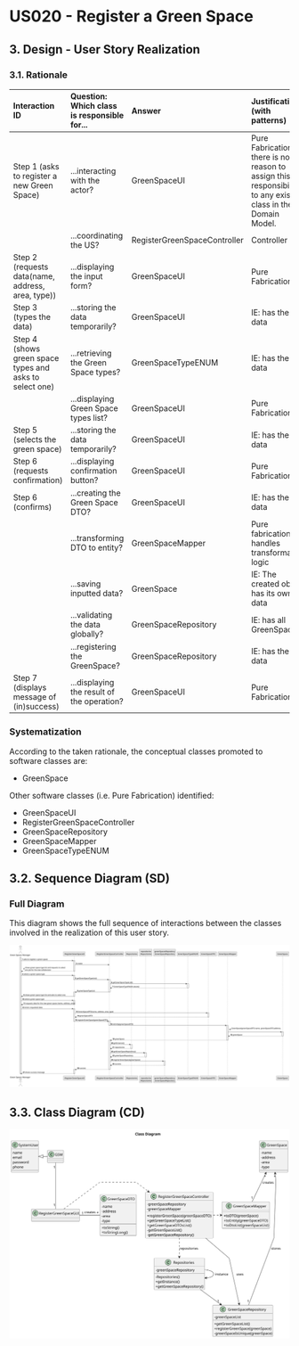 # US020 - Register a Green Space

## 3. Design - User Story Realization

### 3.1. Rationale

| Interaction ID                                          | Question: Which class is responsible for... | Answer                       | Justification (with patterns)                                                                                 |
|:--------------------------------------------------------|:--------------------------------------------|:-----------------------------|:--------------------------------------------------------------------------------------------------------------|
| Step 1 (asks to register a new Green Space)             | ...interacting with the actor?              | GreenSpaceUI                 | Pure Fabrication: there is no reason to assign this responsibility to any existing class in the Domain Model. |
|                                                         | ...coordinating the US?                     | RegisterGreenSpaceController | Controller                                                                                                    |
| Step 2 (requests data(name, address, area, type))       | ...displaying the input form?               | GreenSpaceUI                 | Pure Fabrication                                                                                              |
| Step 3 (types the data)                                 | ...storing the data temporarily?            | GreenSpaceUI                 | IE: has the data                                                                                              |
| Step 4 (shows green space types and asks to select one) | ...retrieving the Green Space types?        | GreenSpaceTypeENUM           | IE: has the data                                                                                              |
|                                                         | ...displaying Green Space types list?       | GreenSpaceUI                 | Pure Fabrication                                                                                              |
| Step 5 (selects the green space)                        | ...storing the data temporarily?            | GreenSpaceUI                 | IE: has the data                                                                                              |
| Step 6 (requests confirmation)                          | ...displaying confirmation button?          | GreenSpaceUI                 | Pure Fabrication                                                                                              |
| Step 6 (confirms)                                                        | ...creating the Green Space DTO?            | GreenSpaceUI                 | IE: has the data                                                                                              |
|                                                         | ...transforming DTO to entity?              | GreenSpaceMapper             | Pure fabrication: handles transformation logic                                                                |
|                                                         | ...saving inputted data?                    | GreenSpace                   | IE: The created object has its own data                                                                       |
|                                                         | ...validating the data globally?            | GreenSpaceRepository         | IE: has all GreenSpaces                                                                                       |
|                                                         | ...registering the GreenSpace?              | GreenSpaceRepository         | IE: has the data                                                                                              |
| Step 7 (displays message of (in)success)                | ...displaying the result of the operation?  | GreenSpaceUI                 | Pure Fabrication                                                                                              |

### Systematization ##

According to the taken rationale, the conceptual classes promoted to software classes are:

* GreenSpace

Other software classes (i.e. Pure Fabrication) identified:

* GreenSpaceUI
* RegisterGreenSpaceController
* GreenSpaceRepository
* GreenSpaceMapper
* GreenSpaceTypeENUM

## 3.2. Sequence Diagram (SD)

### Full Diagram

This diagram shows the full sequence of interactions between the classes involved in the realization of this user story.

![Sequence Diagram - Full](svg/us020-sequence-diagram-full.svg)

## 3.3. Class Diagram (CD)

![Class Diagram](svg/us020-class-diagram.svg)